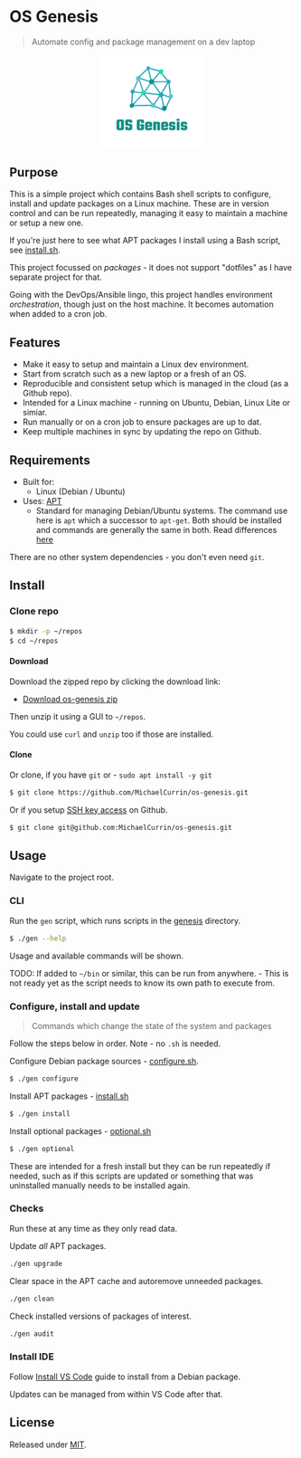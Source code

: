 # OS Genesis
> Automate config and package management on a dev laptop

<p align="center">
    <img src="logo.png" width="180px">
</p>

## Purpose

This is a simple project which contains Bash shell scripts to configure, install and update packages on a Linux machine. These are in version control and can be run repeatedly, managing it easy to maintain a machine or setup a new one.

If you're just here to see what APT packages I install using a Bash script, see [install.sh](/genesis/install.sh).

This project focussed on _packages_ - it does not support "dotfiles" as I have separate project for that.

Going with the DevOps/Ansible lingo, this project handles environment _orchestration_, though just on the host machine. It becomes automation when added to a cron job.


## Features

- Make it easy to setup and maintain a Linux dev environment.
- Start from scratch such as a new laptop or a fresh of an OS.
- Reproducible and consistent setup which is managed in the cloud (as a Github repo).
- Intended for a Linux machine - running on Ubuntu, Debian, Linux Lite or simiar.
- Run manually or on a cron job to ensure packages are up to dat. 
- Keep multiple machines in sync by updating the repo on Github.


## Requirements

- Built for:
    - Linux (Debian / Ubuntu)
- Uses: [APT](https://wiki.debian.org/Apt)
    - Standard for managing Debian/Ubuntu systems. The command use here is `apt` which a successor to `apt-get`. Both should be installed and commands are generally the same in both. Read differences [here](https://www.linux-magazine.com/Issues/2018/208/apt-vs.-apt-get)

There are no other system dependencies - you don't even need `git`.


## Install

### Clone repo

```sh
$ mkdir -p ~/repos
$ cd ~/repos
```

#### Download

Download the zipped repo by clicking the download link:

- [Download os-genesis zip](https://github.com/MichaelCurrin/os-genesis/archive/master.zip)

Then unzip it using a GUI to `~/repos`.

You could use `curl` and `unzip` too if those are installed.

#### Clone

Or clone, if you have `git` or  - `sudo apt install -y git`

```sh
$ git clone https://github.com/MichaelCurrin/os-genesis.git
```

Or if you setup [SSH key access](https://github.com/MichaelCurrin/code-cookbook/blob/master/recipes/shell/ssh/github-ssh-access.md) on Github.

```sh
$ git clone git@github.com:MichaelCurrin/os-genesis.git
```


## Usage


Navigate to the project root.


### CLI

Run the `gen` script, which runs scripts in the [genesis](/genesis) directory.

```sh
$ ./gen --help
```

Usage and available commands will be shown.

TODO: If added to `~/bin` or similar, this can be run from anywhere. - This is not ready yet as the script needs to know its own path to execute from.


### Configure, install and update
> Commands which change the state of the system and packages

Follow the steps below in order. Note - no `.sh` is needed.

Configure Debian package sources - [configure.sh](.genesis/configure.sh).

```sh
$ ./gen configure
```

Install APT packages - [install.sh](/genesis/install.sh)

```sh
$ ./gen install
```

Install optional packages - [optional.sh](/genesis/optional.sh)

```sh
$ ./gen optional
```

These are intended for a fresh install but they can be run repeatedly if needed, such as if this scripts are updated or something that was uninstalled manually needs to be installed again.

### Checks

Run these at any time as they only read data.

Update _all_ APT packages.

```sh
./gen upgrade
```

Clear space in the APT cache and autoremove unneeded packages.

```sh
./gen clean
```

Check installed versions of packages of interest.

```sh
./gen audit
```


### Install IDE

Follow [Install VS Code](/docs/install-vs-code.md) guide to install from a Debian package.

Updates can be managed from within VS Code after that.


## License

Released under [MIT](/LICENSE).
